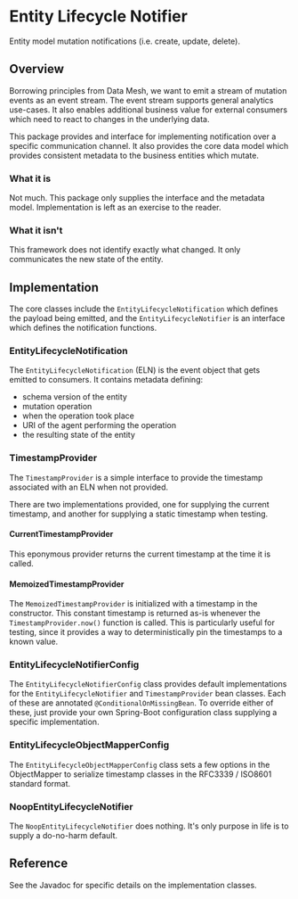 # Entity Lifecycle Notifier

Entity model mutation notifications (i.e. create, update, delete).

## Overview

Borrowing principles from Data Mesh, we want to emit a stream of mutation events as an event stream.
The event stream supports general analytics use-cases.
It also enables additional business value for external consumers which need to react to changes in the underlying data.

This package provides and interface for implementing notification over a specific communication channel.
It also provides the core data model which provides consistent metadata to the business entities which mutate.

### What it is

Not much.
This package only supplies the interface and the metadata model.
Implementation is left as an exercise to the reader.

### What it isn't

This framework does not identify exactly what changed.
It only communicates the new state of the entity.

## Implementation

The core classes include the `EntityLifecycleNotification` which defines the payload being emitted, and the `EntityLifecycleNotifier` is an interface which defines the notification functions.

### EntityLifecycleNotification

The `EntityLifecycleNotification` (ELN) is the event object that gets emitted to consumers.
It contains metadata defining:

* schema version of the entity
* mutation operation
* when the operation took place
* URI of the agent performing the operation
* the resulting state of the entity

### TimestampProvider

The `TimestampProvider` is a simple interface to provide the timestamp associated with an ELN when not provided.

There are two implementations provided, one for supplying the current timestamp, and another for supplying a static timestamp when testing.

#### CurrentTimestampProvider

This eponymous provider returns the current timestamp at the time it is called.

#### MemoizedTimestampProvider

The `MemoizedTimestampProvider` is initialized with a timestamp in the constructor.
This constant timestamp is returned as-is whenever the `TimestampProvider.now()` function is called.
This is particularly useful for testing, since it provides a way to deterministically pin the timestamps to a known value.

### EntityLifecycleNotifierConfig

The `EntityLifecycleNotifierConfig` class provides default implementations for the `EntityLifecycleNotifier` and `TimestampProvider` bean classes.
Each of these are annotated `@ConditionalOnMissingBean`.
To override either of these, just provide your own Spring-Boot configuration class supplying a specific implementation.

### EntityLifecycleObjectMapperConfig

The `EntityLifecycleObjectMapperConfig` class sets a few options in the ObjectMapper to serialize timestamp classes in the RFC3339 / ISO8601 standard format.

### NoopEntityLifecycleNotifier

The `NoopEntityLifecycleNotifier` does nothing.
It's only purpose in life is to supply a do-no-harm default.

## Reference

See the Javadoc for specific details on the implementation classes.
